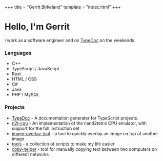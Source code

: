 +++
title = "Gerrit Birkeland"
template = "index.html"
+++

# Hello, I'm Gerrit

I work as a software engineer and on [TypeDoc](https://typedoc.org) on the weekends.

### Languages

- C++
- TypeScript / JavaScript
- Rust
- HTML / CSS
- C#
- Java
- PHP / MySQL

### Projects

- [TypeDoc](https://typedoc.org) - A documentation generator for TypeScript projects.
- [n2t-cpu](https://gerritbirkeland.com/n2t-cpu/) - An implementation of the nand2tetris CPU emulator, with support for the full instruction set
- [image-overlay-tool](https://gerritbirkeland.com/image-overlay-tool) - a tool to quickly overlay an image on top of another image
- [tools](https://gerritbirkeland.com/tools) - a collection of scripts to make my life easier
- [copy-helper](https://gerritbirkeland.com/copy-helper) - tool for manually copying text between two computers on different networks
